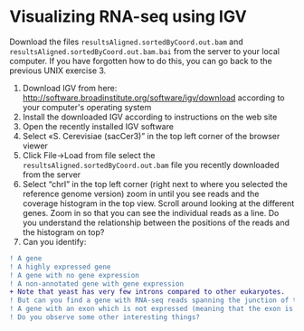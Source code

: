 # Visualizing RNA-seq using IGV
Download the files `resultsAligned.sortedByCoord.out.bam` and `resultsAligned.sortedByCoord.out.bam.bai` from the server to your local computer. If you have forgotten how to do this, you can go back to the previous UNIX exercise 3.
          
1. Download IGV from here: http://software.broadinstitute.org/software/igv/download according to your computer's operating system
2. Install the downloaded IGV according to instructions on the web site
3. Open the recently installed IGV software
4. Select «S. Cerevisiae (sacCer3)” in the top left corner of the browser viewer
5. Click File->Load from file select the `resultsAligned.sortedByCoord.out.bam` file you recently downloaded from the server
6. Select “chrI” in the top left corner (right next to where you selected the reference genome version) zoom in until you see reads and the coverage histogram in the top view. Scroll around looking at the different genes. Zoom in so that you can see the individual reads as a line. Do you understand the relationship between the positions of the reads and the histogram on top?
7. Can you identify:
```diff
! A gene
! A highly expressed gene
! A gene with no gene expression
! A non-annotated gene with gene expression
+ Note that yeast has very few introns compared to other eukaryotes.
! But can you find a gene with RNA-seq reads spanning the junction of two exons
! A gene with an exon which is not expressed (meaning that the exon is skipped in the splicing)
! Do you observe some other interesting things?
```
